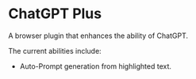 # ChatGPT Plus
A browser plugin that enhances the ability of ChatGPT.

The current abilities include:
- Auto-Prompt generation from highlighted text.


